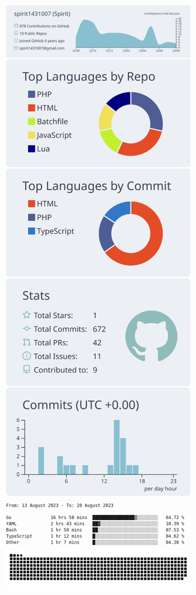 [![](https://raw.githubusercontent.com/spirit1431007/spirit1431007/master/profile-summary-card-output/nord_bright/0-profile-details.svg)](https://git.io/spiritx)
[![](https://raw.githubusercontent.com/spirit1431007/spirit1431007/master/profile-summary-card-output/nord_bright/1-repos-per-language.svg)](https://git.io/spiritx) [![](https://raw.githubusercontent.com/spirit1431007/spirit1431007/master/profile-summary-card-output/nord_bright/2-most-commit-language.svg)](https://git.io/spiritx)
[![](https://raw.githubusercontent.com/spirit1431007/spirit1431007/master/profile-summary-card-output/nord_bright/3-stats.svg)](https://git.io/spiritx) [![](https://raw.githubusercontent.com/spirit1431007/spirit1431007/master/profile-summary-card-output/nord_bright/4-productive-time.svg)](https://git.io/spiritx)

<!--START_SECTION:waka-->

```txt
From: 13 August 2023 - To: 20 August 2023

Go               16 hrs 58 mins  ████████████████▒░░░░░░░░   64.72 %
YAML             2 hrs 43 mins   ██▓░░░░░░░░░░░░░░░░░░░░░░   10.39 %
Bash             1 hr 58 mins    ██░░░░░░░░░░░░░░░░░░░░░░░   07.53 %
TypeScript       1 hr 12 mins    █░░░░░░░░░░░░░░░░░░░░░░░░   04.62 %
Other            1 hr 7 mins     █░░░░░░░░░░░░░░░░░░░░░░░░   04.30 %
```

<!--END_SECTION:waka-->

![contribution](https://github.com/spirit1431007/spirit1431007/blob/output/github-contribution-grid-snake.svg)
